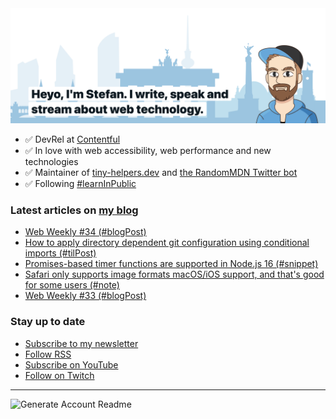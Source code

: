 <img alt="Heyo, I'm Stefan. I write and speak about web technology." src="https://raw.githubusercontent.com/stefanjudis/stefanjudis/main/screenshot.png">

- ✅ DevRel at [Contentful](https://www.contentful.com)
- ✅ In love with web accessibility, web performance and new technologies
- ✅ Maintainer of [tiny-helpers.dev](https://tiny-helpers.dev) and [the RandomMDN Twitter bot](https://twitter.com/randomMDN)
- ✅ Following [#learnInPublic](https://www.stefanjudis.com/today-i-learned/)
### Latest articles on [my blog](https://www.stefanjudis.com)

<!-- BLOG-POST-LIST:START -->
- [Web Weekly #34 (#blogPost)](https://www.stefanjudis.com/blog/web-weekly-34/)
- [How to apply directory dependent git configuration using conditional imports (#tilPost)](https://www.stefanjudis.com/today-i-learned/how-to-apply-directory-dependent-git-configuration-using-conditional-imports/)
- [Promises-based timer functions are supported in Node.js 16 (#snippet)](https://www.stefanjudis.com/snippets/promises-based-timer-functions-are-supported-in-node-js-16/)
- [Safari only supports image formats macOS/iOS support, and that's good for some users (#note)](https://www.stefanjudis.com/notes/apples-safari-only-supports-image-formats-the-os-supports-and-that-might-be/)
- [Web Weekly #33 (#blogPost)](https://www.stefanjudis.com/blog/web-weekly-33/)
<!-- BLOG-POST-LIST:END -->

### Stay up to date

- [Subscribe to my newsletter](https://www.stefanjudis.com/newsletter/)
- [Follow RSS](https://www.stefanjudis.com/feeds/)
- [Subscribe on YouTube](https://youtube.com/c/stefanjudis)
- [Follow on Twitch](https://www.twitch.tv/stefanjudis)

---

![Generate Account Readme](https://github.com/stefanjudis/stefanjudis/workflows/Generate%20Account%20Readme/badge.svg)
